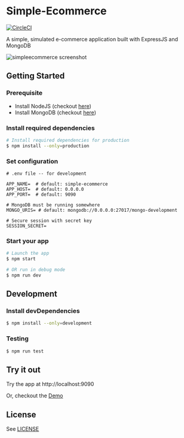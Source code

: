 # Simple-Ecommerce

[![CircleCI](https://circleci.com/gh/achooan/simple-ecommerce/tree/master.svg?style=shield)](https://circleci.com/gh/achooan/simple-ecommerce/tree/master)

A simple, simulated e-commerce application built with ExpressJS and MongoDB

![simpleecommerce screenshot](https://github.com/achooan/simple-ecommerce/blob/master/images/screenshot.png)

## Getting Started
### Prerequisite
* Install NodeJS (checkout [here](https://nodejs.org/en/download/))
* Install MongoDB (checkout [here](https://docs.mongodb.com/manual/administration/install-community/))

### Install required dependencies
```bash
# Install required dependencies for production
$ npm install --only=production
```

### Set configuration
```
# .env file -- for development

APP_NAME=  # default: simple-ecommerce
APP_HOST=  # default: 0.0.0.0
APP_PORT=  # default: 9090

# MongoDB must be running somewhere
MONGO_URIS= # default: mongodb://0.0.0.0:27017/mongo-development

# Secure session with secret key
SESSION_SECRET=
```

### Start your app
```bash
# Launch the app
$ npm start

# OR run in debug mode
$ npm run dev
```

## Development
### Install devDependencies
```bash
$ npm install --only=development
```

### Testing
```bash
$ npm run test
```

## Try it out
Try the app at http://localhost:9090

Or, checkout the [Demo](http://ec.achooan.com/)


## License
See [LICENSE](https://github.com/achooan/simple-ecommerce/blob/master/LICENSE)

